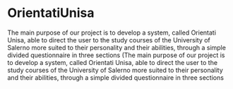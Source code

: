 # OrientatiUnisa
The main purpose of our project is to develop a system, called Orientati Unisa, able to direct the user to the study courses of the University of Salerno more suited to their personality and their abilities, through a simple divided questionnaire in three sections (The main purpose of our project is to develop a system, called Orientati Unisa, able to direct the user to the study courses of the University of Salerno more suited to their personality and their abilities, through a simple divided questionnaire in three sections
